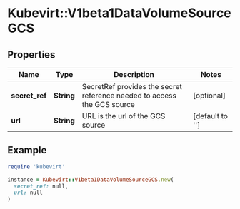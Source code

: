 # Kubevirt::V1beta1DataVolumeSourceGCS

## Properties

| Name | Type | Description | Notes |
| ---- | ---- | ----------- | ----- |
| **secret_ref** | **String** | SecretRef provides the secret reference needed to access the GCS source | [optional] |
| **url** | **String** | URL is the url of the GCS source | [default to &#39;&#39;] |

## Example

```ruby
require 'kubevirt'

instance = Kubevirt::V1beta1DataVolumeSourceGCS.new(
  secret_ref: null,
  url: null
)
```

